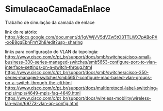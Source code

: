 # SimulacaoCamadaEnlace
Trabalho de simulação da camada de enlace

link do relatório: https://docs.google.com/document/d/1gVWjVV5dVZw5tO3TTLWX7pABoPX-xoB8gqEbnFmY2h8/edit?usp=sharing

links para configuração do VLAN da topologia:
https://www.cisco.com/c/pt_br/support/docs/smb/switches/cisco-small-business-300-series-managed-switches/smb5653-configure-port-to-vlan-interface-settings-on-a-switch-throug.html
https://www.cisco.com/c/pt_br/support/docs/smb/switches/cisco-350-series-managed-switches/smb5657-configure-mac-based-vlan-groups-on-a-switch-through-the-cli.html
https://www.cisco.com/c/pt_br/support/docs/multiprotocol-label-switching-mpls/mpls/4649-mpls-faq-4649.html
https://www.cisco.com/c/pt_br/support/docs/wireless-mobility/wireless-lan-wlan/69773-vlan-ap-config.html

